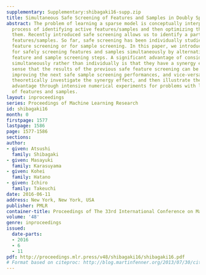 ```yaml
---
supplementary: Supplementary:shibagaki16-supp.zip
title: Simultaneous Safe Screening of Features and Samples in Doubly Sparse Modeling
abstract: The problem of learning a sparse model is conceptually interpreted as the
  process of identifying active features/samples and then optimizing the model over
  them. Recently introduced safe screening allows us to identify a part of non-active
  features/samples. So far, safe screening has been individually studied either for
  feature screening or for sample screening. In this paper, we introduce a new approach
  for safely screening features and samples simultaneously by alternatively iterating
  feature and sample screening steps. A significant advantage of considering them
  simultaneously rather than individually is that they have a synergy effect in the
  sense that the results of the previous safe feature screening can be exploited for
  improving the next safe sample screening performances, and vice-versa. We first
  theoretically investigate the synergy effect, and then illustrate the practical
  advantage through intensive numerical experiments for problems with large numbers
  of features and samples.
layout: inproceedings
series: Proceedings of Machine Learning Research
id: shibagaki16
month: 0
firstpage: 1577
lastpage: 1586
page: 1577-1586
sections: 
author:
- given: Atsushi
  family: Shibagaki
- given: Masayuki
  family: Karasuyama
- given: Kohei
  family: Hatano
- given: Ichiro
  family: Takeuchi
date: 2016-06-11
address: New York, New York, USA
publisher: PMLR
container-title: Proceedings of The 33rd International Conference on Machine Learning
volume: '48'
genre: inproceedings
issued:
  date-parts:
  - 2016
  - 6
  - 11
pdf: http://proceedings.mlr.press/v48/shibagaki16/shibagaki16.pdf
# Format based on citeproc: http://blog.martinfenner.org/2013/07/30/citeproc-yaml-for-bibliographies/
---
```

